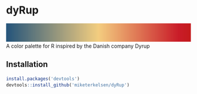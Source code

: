 # dyRup
<img src="devoid_of_all_desires.png" width="1000" height="50" />
A color palette for R inspired by the Danish company Dyrup

## Installation
```r
install.packages('devtools')
devtools::install_github('miketerkelsen/dyRup')
```
